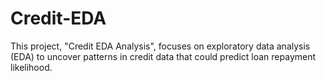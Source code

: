# Credit-EDA
This project, "Credit EDA Analysis", focuses on exploratory data analysis (EDA) to uncover patterns in credit data that could predict loan repayment likelihood.
